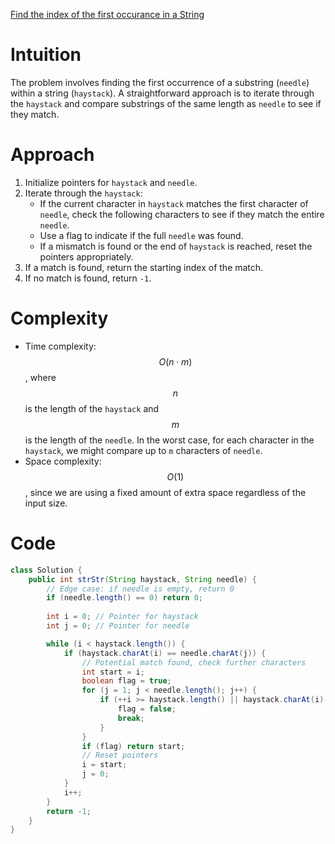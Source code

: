 [Find the index of the first occurance in a String](https://leetcode.com/problems/find-the-index-of-the-first-occurrence-in-a-string/description/?envType=study-plan-v2&envId=top-interview-150)

# Intuition
The problem involves finding the first occurrence of a substring (`needle`) within a string (`haystack`). A straightforward approach is to iterate through the `haystack` and compare substrings of the same length as `needle` to see if they match.

# Approach
1. Initialize pointers for `haystack` and `needle`.
2. Iterate through the `haystack`:
   - If the current character in `haystack` matches the first character of `needle`, check the following characters to see if they match the entire `needle`.
   - Use a flag to indicate if the full `needle` was found.
   - If a mismatch is found or the end of `haystack` is reached, reset the pointers appropriately.
3. If a match is found, return the starting index of the match.
4. If no match is found, return `-1`.

# Complexity
- Time complexity: $$O(n \cdot m)$$, where $$n$$ is the length of the `haystack` and $$m$$ is the length of the `needle`. In the worst case, for each character in the `haystack`, we might compare up to `m` characters of `needle`.
- Space complexity: $$O(1)$$, since we are using a fixed amount of extra space regardless of the input size.

# Code
```java
class Solution {
    public int strStr(String haystack, String needle) {
        // Edge case: if needle is empty, return 0
        if (needle.length() == 0) return 0;
        
        int i = 0; // Pointer for haystack
        int j = 0; // Pointer for needle

        while (i < haystack.length()) {
            if (haystack.charAt(i) == needle.charAt(j)) {
                // Potential match found, check further characters
                int start = i;
                boolean flag = true;
                for (j = 1; j < needle.length(); j++) {
                    if (++i >= haystack.length() || haystack.charAt(i) != needle.charAt(j)) {
                        flag = false;
                        break;
                    }
                }
                if (flag) return start;
                // Reset pointers
                i = start;
                j = 0;
            }
            i++;
        }
        return -1;
    }
}
```